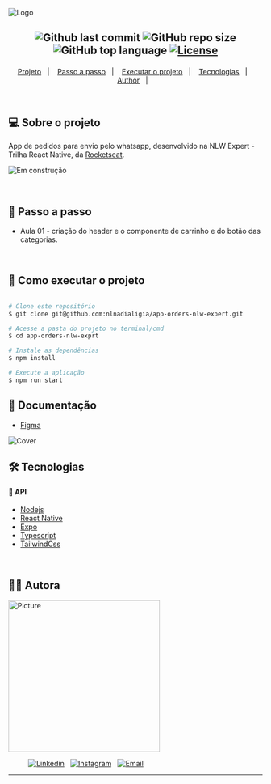 ![Logo](https://ik.imagekit.io/l7cwocexhc/crud-flask/app-orders.png?updatedAt=1707615773801)

<h2  align="center">

![Github last commit](https://img.shields.io/github/last-commit/nlnadialigia/app-orders-nlw-expert?color=1e293b&style=plastic)
![GitHub repo size](https://img.shields.io/github/repo-size/nlnadialigia/app-orders-nlw-expert?color=1e293b&style=plastic)
![GitHub top language](https://img.shields.io/github/languages/top/nlnadialigia/app-orders-nlw-expert?style=plastic&color=1e293b)
[![License](https://img.shields.io/github/license/nlnadialigia/app-orders-nlw-expert?color=1e293b&logoColor=1e293b&style=plastic)](./LICENSE)

</h2>
<p align="center">
  <a href="#💻-sobre-projeto">Projeto</a>&nbsp;&nbsp;&nbsp;|&nbsp;&nbsp;&nbsp;
  <a href="#📎-passo-a-passo">Passo a passo</a>&nbsp;&nbsp;&nbsp;|&nbsp;&nbsp;&nbsp;
  <a href="#🚀-como-executar-o-projeto">Executar o projeto</a>&nbsp;&nbsp;&nbsp;|&nbsp;&nbsp;&nbsp;
  <a href="#🛠-tecnologias">Tecnologias</a>&nbsp;&nbsp;&nbsp;|&nbsp;&nbsp;&nbsp;
  <a href="#-author">Author</a>&nbsp;&nbsp;&nbsp;|&nbsp;&nbsp;&nbsp;
</p>

<br>

## 💻 Sobre o projeto

App de pedidos para envio pelo whatsapp, desenvolvido na NLW Expert - Trilha React Native, da [Rocketseat](https://www.rocketseat.com.br/).

![Em construção](https://ik.imagekit.io/l7cwocexhc/crud-flask/em-contrucao.png?updatedAt=1706705289779)

<br>

## 📎 Passo a passo

- Aula 01 - criação do header e o componente de carrinho e do botão das categorias.

<br>

## 🚀 Como executar o projeto

```bash

# Clone este repositório
$ git clone git@github.com:nlnadialigia/app-orders-nlw-expert.git

# Acesse a pasta do projeto no terminal/cmd
$ cd app-orders-nlw-exprt

# Instale as dependências
$ npm install

# Execute a aplicação
$ npm run start


```

## 🎲 Documentação

- [Figma](<https://www.figma.com/file/Ws8ytbME3OHP9mNoS81WBd/NLW-expert-%E2%80%A2-Orders-(Community)-(Copy)?type=design&node-id=116%3A351&mode=design&t=Q8cNP9ojRS8OMhg0-1>)

![Cover](https://ik.imagekit.io/l7cwocexhc/orders-cover_UkQzWH3RE.png?updatedAt=1707617089019)
<br>

## 🛠 Tecnologias

#### 🎲 API

- [Nodejs](https://nodejs.org)
- [React Native](https://reactnative.dev/)
- [Expo](https://docs.expo.dev/)
- [Typescript](https://typescriptlang.org)
- [TailwindCss](https://tailwindcss.com/)

<br>

## 👩‍💼 Autora

<img src="https://ik.imagekit.io/l7cwocexhc/me/card_nlnadialigia.png?updatedAt=1694126884257" width="300px;" alt="Picture"/>

&nbsp;&nbsp;&nbsp;&nbsp;&nbsp;&nbsp;&nbsp;&nbsp;&nbsp;&nbsp;[![Linkedin](https://img.shields.io/badge/-Linkedin-732a7b?style=plastic&logo=Linkedin&logoColor=white&link=https://www.linkedin.com/in/nlnadialigia/)](https://www.linkedin.com/in/nlnadialigia)&nbsp;&nbsp;
[![Instagram](https://img.shields.io/badge/Instagram-732a7b?style=plastic&logo=instagram&logoColor=white)](https://www.instagram.com/nl.nadia.ligia)&nbsp;&nbsp;
[![Email](https://img.shields.io/badge/-Email-732a7b?style=plastic&logo=Gmail&logoColor=white&link=mailto:nlnadialigia@gmail.com)](mailto:nlnadialigia@gmail.com)&nbsp;&nbsp;

---
